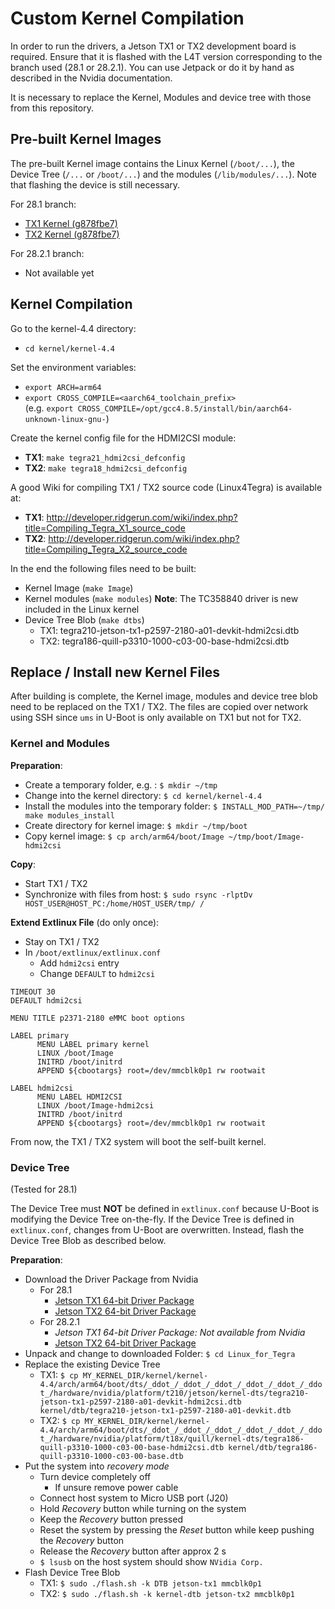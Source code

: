 # Custom Kernel Compilation

In order to run the drivers, a Jetson TX1 or TX2 development board is required. Ensure that it is flashed with the L4T version corresponding to the branch used (28.1 or 28.2.1). You can use Jetpack or do it by hand as described in the Nvidia documentation.

It is necessary to replace the Kernel, Modules and device tree with those from this repository.

## Pre-built Kernel Images
The pre-built Kernel image contains the Linux Kernel (`/boot/...`), the Device Tree (`/...` or `/boot/...`) and the modules (`/lib/modules/...`). Note that flashing the device is still necessary.

For 28.1 branch:
* [TX1 Kernel (g878fbe7)](https://drive.switch.ch/index.php/s/HXzr1NfkEbqQWPX)
* [TX2 Kernel (g878fbe7)](https://drive.switch.ch/index.php/s/d18AeSp6yi6xKG2)

For 28.2.1 branch:
* Not available yet

## Kernel Compilation

Go to the kernel-4.4 directory:
* `cd kernel/kernel-4.4`

Set the environment variables:
* `export ARCH=arm64`
* `export CROSS_COMPILE=<aarch64_toolchain_prefix>`    
(e.g. `export CROSS_COMPILE=/opt/gcc4.8.5/install/bin/aarch64-unknown-linux-gnu-`)

Create the kernel config file for the HDMI2CSI module:
* **TX1**: `make tegra21_hdmi2csi_defconfig`
* **TX2**: `make tegra18_hdmi2csi_defconfig`


A good Wiki for compiling TX1 / TX2 source code (Linux4Tegra) is available at:
* **TX1**: http://developer.ridgerun.com/wiki/index.php?title=Compiling_Tegra_X1_source_code
* **TX2**: http://developer.ridgerun.com/wiki/index.php?title=Compiling_Tegra_X2_source_code

In the end the following files need to be built:
* Kernel Image (`make Image`)
* Kernel modules (`make modules`) **Note**: The TC358840 driver is new included in the Linux kernel
* Device Tree Blob (`make dtbs`)
  * TX1: tegra210-jetson-tx1-p2597-2180-a01-devkit-hdmi2csi.dtb
  * TX2: tegra186-quill-p3310-1000-c03-00-base-hdmi2csi.dtb

## Replace / Install new Kernel Files
After building is complete, the Kernel image, modules and device tree blob need to be replaced on the TX1 / TX2. 
The files are copied over network using SSH since `ums` in U-Boot is only available on TX1 but not for TX2.

### Kernel and Modules
**Preparation**:
* Create a temporary folder, e.g. : `$ mkdir ~/tmp`
* Change into the kernel directory: `$ cd kernel/kernel-4.4`
* Install the modules into the temporary folder: `$ INSTALL_MOD_PATH=~/tmp/ make modules_install`
* Create directory for kernel image: `$ mkdir ~/tmp/boot`
* Copy kernel image: `$ cp arch/arm64/boot/Image ~/tmp/boot/Image-hdmi2csi`

**Copy**:
* Start TX1 / TX2
* Synchronize with files from host: `$ sudo rsync -rlptDv HOST_USER@HOST_PC:/home/HOST_USER/tmp/ /`

**Extend Extlinux File** (do only once):
* Stay on TX1 / TX2
* In `/boot/extlinux/extlinux.conf`
  * Add `hdmi2csi` entry
  * Change `DEFAULT` to `hdmi2csi`

```
TIMEOUT 30
DEFAULT hdmi2csi

MENU TITLE p2371-2180 eMMC boot options

LABEL primary
      MENU LABEL primary kernel
      LINUX /boot/Image
      INITRD /boot/initrd
      APPEND ${cbootargs} root=/dev/mmcblk0p1 rw rootwait

LABEL hdmi2csi
      MENU LABEL HDMI2CSI
      LINUX /boot/Image-hdmi2csi
      INITRD /boot/initrd
      APPEND ${cbootargs} root=/dev/mmcblk0p1 rw rootwait
```
From now, the TX1 / TX2 system will boot the self-built kernel. 

### Device Tree
(Tested for 28.1)

The Device Tree must **NOT** be defined in `extlinux.conf` because U-Boot is modifying the Device Tree on-the-fly. If the Device Tree is defined in `extlinux.conf`, changes from U-Boot are overwritten. Instead, flash the Device Tree Blob as described below.

**Preparation**:
* Download the Driver Package from Nvidia
  * For 28.1
    * [Jetson TX1 64-bit Driver Package](https://developer.nvidia.com/embedded/dlc/l4t-jetson-tx1-driver-package-28-1)
    * [Jetson TX2 64-bit Driver Package](https://developer.nvidia.com/embedded/dlc/l4t-jetson-tx2-driver-package-28-1)
  * For 28.2.1
    * _Jetson TX1 64-bit Driver Package: Not available from Nvidia_
    * [Jetson TX2 64-bit Driver Package](https://developer.nvidia.com/embedded/dlc/tx2-driver-package-r2821)
* Unpack and change to downloaded Folder: `$ cd Linux_for_Tegra`
* Replace the existing Device Tree
  * TX1: `$ cp MY_KERNEL_DIR/kernel/kernel-4.4/arch/arm64/boot/dts/_ddot_/_ddot_/_ddot_/_ddot_/_ddot_/_ddot_/hardware/nvidia/platform/t210/jetson/kernel-dts/tegra210-jetson-tx1-p2597-2180-a01-devkit-hdmi2csi.dtb kernel/dtb/tegra210-jetson-tx1-p2597-2180-a01-devkit.dtb`
  * TX2: `$ cp MY_KERNEL_DIR/kernel/kernel-4.4/arch/arm64/boot/dts/_ddot_/_ddot_/_ddot_/_ddot_/_ddot_/_ddot_/hardware/nvidia/platform/t18x/quill/kernel-dts/tegra186-quill-p3310-1000-c03-00-base-hdmi2csi.dtb kernel/dtb/tegra186-quill-p3310-1000-c03-00-base.dtb`
* Put the system into _recovery mode_
  * Turn device completely off
    * If unsure remove power cable
  * Connect host system to Micro USB port (J20)
  * Hold _Recovery_ button while turning on the system
  * Keep the _Recovery_ button pressed
  * Reset the system by pressing the _Reset_ button while keep pushing the _Recovery_ button
  * Release the _Recovery_ button after approx 2 s
  * `$ lsusb` on the host system should show `NVidia Corp.`
* Flash Device Tree Blob
  * TX1: `$ sudo ./flash.sh -k DTB jetson-tx1 mmcblk0p1`
  * TX2: `$ sudo ./flash.sh -k kernel-dtb jetson-tx2 mmcblk0p1`


